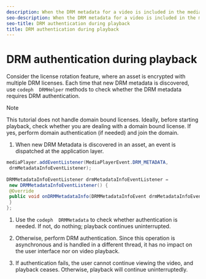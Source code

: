 ```yaml
---
description: When the DRM metadata for a video is included in the media stream, perform authentication during playback.
seo-description: When the DRM metadata for a video is included in the media stream, perform authentication during playback.
seo-title: DRM authentication during playback
title: DRM authentication during playback
---
```


# DRM authentication during playback

Consider the license rotation feature, where an asset is encrypted with multiple DRM licenses. Each time that new DRM metadata is discovered, use `codeph  DRMHelper` methods to check whether the DRM metadata requires DRM authentication.

>[!NOTE]
>
>This tutorial does not handle domain bound licenses. Ideally, before starting playback, check whether you are dealing with a domain bound license. If yes, perform domain authentication (if needed) and join the domain.
>
>
>1. When new DRM Metadata is discovered in an asset, an event is dispatched at the application layer.
>   ```java
>   mediaPlayer.addEventListener(MediaPlayerEvent.DRM_METADATA, 
>    drmMetadataInfoEventListener); 
>    
>   DRMMetadataInfoEventListener drmMetadataInfoEventListener = 
>    new DRMMetadataInfoEventListener() { 
>    @Override 
>    public void onDRMMetadataInfo(DRMMetadataInfoEvent drmMetadataInfoEvent) { 
>    } 
>   };
>   ```
>   
>   
>1. Use the `codeph  DRMMetadata` to check whether authentication is needed. If not, do nothing; playback continues uninterrupted.
>   
>1. Otherwise, perform DRM authentication. Since this operation is asynchronous and is handled in a different thread, it has no impact on the user interface nor on video playback.
>   
>1. If authentication fails, the user cannot continue viewing the video, and playback ceases. Otherwise, playback will continue uninterruptedly.
>   
>   
